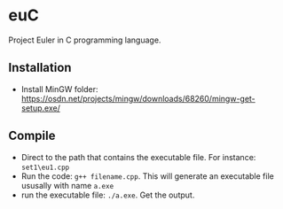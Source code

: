 # euC

Project Euler in C programming language.

## Installation

- Install MinGW folder: https://osdn.net/projects/mingw/downloads/68260/mingw-get-setup.exe/

## Compile

- Direct to the path that contains the executable file. For instance: `set1\eu1.cpp`
- Run the code: `g++ filename.cpp`. This will generate an executable file ususally with name `a.exe`
- run the executable file: `./a.exe`. Get the output.




